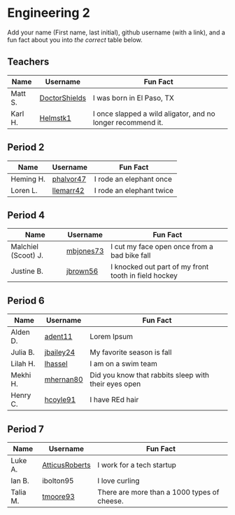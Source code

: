 # Engineering 2

Add your name (First name, last initial), github username (with a link), and a fun fact about you into _the correct_ table below.

## Teachers

Name | Username | Fun Fact
--- | --- | ---
Matt S. | [DoctorShields](https://github.com/DoctorShields) | I was born in El Paso, TX
Karl H. | [Helmstk1](https://github.com/Helmstk1) | I once slapped a wild aligator, and no longer recommend it.


## Period 2

Name | Username | Fun Fact
--- | --- | ---
Heming H. | [phalvor47](https://github.com/phalvor47) | I rode an elephant once
Loren L.  | [llemarr42](https://github.com/llemarr42) | I rode an elephant twice


## Period 4

Name | Username | Fun Fact
--- | --- | ---
Malchiel (Scoot) J. | [mbjones73](https://github.com/mbjones73) | I cut my face open once from a bad bike fall
Justine B.| [jbrown56](https://github.com/jbrown56)|I knocked out part of my front tooth in field hockey 


## Period 6

Name | Username | Fun Fact
--- | --- | ---
Alden D. | [adent11](https://github.com/adent11) | Lorem Ipsum
Julia B. | [jbailey24](https://github.com/jbailey24) | My favorite season is fall
Lilah H. | [lhassel](https://github.com/lhassel) | I am on a swim team
Mekhi H. | [mhernan80](https://github.com/mhernan80) | Did you know that rabbits sleep with their eyes open
Henry C. | [hcoyle91](https://github.com/hcoyle91) | I have REd hair

## Period 7

Name | Username | Fun Fact
--- | --- | ---
Luke A. | [AtticusRoberts](https://github.com/AtticusRoberts) | I work for a tech startup
Ian B. | ibolton95 | I love curling
Talia M. | [tmoore93](https://github.com/tmoore93) | There are more than a 1000 types of cheese.


